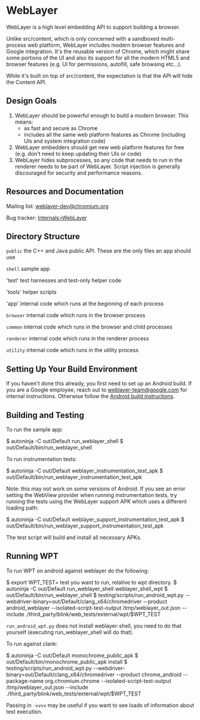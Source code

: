 # WebLayer

WebLayer is a high level embedding API to support building a browser.

Unlike src/content, which is only concerned with a sandboxed multi-process web
platform, WebLayer includes modern browser features and Google integration.
It's the reusable version of Chrome, which might share some portions of the UI
and also its support for all the modern HTML5 and browser features (e.g. UI for
permissions, autofill, safe browsing etc...).

While it's built on top of src/content, the expectation is that the API will
hide the Content API.

## Design Goals
1. WebLayer should be powerful enough to build a modern browser. This means:
    * as fast and secure as Chrome
    * includes all the same web platform features as Chrome (including UIs and system integration code)
2. WebLayer embedders should get new web platform features for free (e.g. don't need to keep updating their UIs or code)
3. WebLayer hides subprocesses, so any code that needs to run in the renderer needs to be part of WebLayer. Script injection
is generally discouraged for security and performance reasons.

## Resources and Documentation

Mailing list: [weblayer-dev@chromium.org](https://groups.google.com/a/chromium.org/forum/#!forum/weblayer-dev)

Bug tracker: [Internals>WebLayer](https://bugs.chromium.org/p/chromium/issues/list?can=2&q=component%3AInternals%3EWebLayer)

## Directory Structure

`public` the C++ and Java public API. These are the only files an app should use

`shell` sample app

'test' test harnesses and test-only helper code

'tools' helper scripts

'app' internal code which runs at the beginning of each process

`browser` internal code which runs in the browser process

`common` internal code which runs in the browser and child processes

`renderer` internal code which runs in the renderer process

`utility` internal code which runs in the utility process

## Setting Up Your Build Environment

If you haven't done this already, you first need to set up an Android build. If
you are a Google employee, reach out to weblayer-team@google.com for internal
instructions. Otherwise follow the [Android build instructions](/docs/android_build_instructions.md).

## Building and Testing

To run the sample app:

$ autoninja -C out/Default run_weblayer_shell
$ out/Default/bin/run_weblayer_shell

To run instrumentation tests:

$ autoninja -C out/Default weblayer_instrumentation_test_apk
$ out/Default/bin/run_weblayer_instrumentation_test_apk

Note: this may not work on some versions of Android. If you see an error setting
the WebView provider when running instrumentation tests, try running the tests
using the WebLayer support APK which uses a different loading path:

$ autoninja -C out/Default weblayer_support_instrumentation_test_apk
$ out/Default/bin/run_weblayer_support_instrumentation_test_apk

The test script will build and install all necessary APKs.

## Running WPT

To run WPT on android against weblayer do the following:

$ export WPT_TEST= test you want to run, relative to wpt directory.
$ autoninja -C out/Default run_weblayer_shell weblayer_shell_wpt
$ out/Default/bin/run_weblayer_shell
$ testing/scripts/run_android_wpt.py --webdriver-binary=out/Default/clang_x64/chromedriver --product android_weblayer --isolated-script-test-output /tmp/weblayer_out.json --include ./third_party/blink/web_tests/external/wpt/$WPT_TEST

`run_android_wpt.py` does not install weblayer-shell, you need to do that
yourself (executing run_weblayer_shell will do that).

To run against clank:

$ autoninja -C out/Default monochrome_public_apk
$ out/Default/bin/monochrome_public_apk install
$ testing/scripts/run_android_wpt.py --webdriver-binary=out/Default/clang_x64/chromedriver --product chrome_android --package-name org.chromium.chrome --isolated-script-test-output /tmp/weblayer_out.json --include ./third_party/blink/web_tests/external/wpt/$WPT_TEST

Passing in `-vvvv` may be useful if you want to see loads of information about
test execution.

